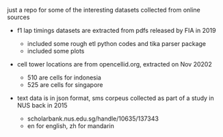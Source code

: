 

just a repo for some of the interesting datasets collected from online sources

- f1 lap timings datasets are extracted from pdfs released by FIA in 2019
  - included some rough etl python codes and tika parser package
  - included some plots

- cell tower locations are from opencellid.org, extracted on Nov 20202
  - 510 are cells for indonesia
  - 525 are cells for singapore

- text data is in json format, sms corpeus collected as part of a study in NUS back in 2015
  - scholarbank.nus.edu.sg/handle/10635/137343
  - en for english, zh for mandarin
